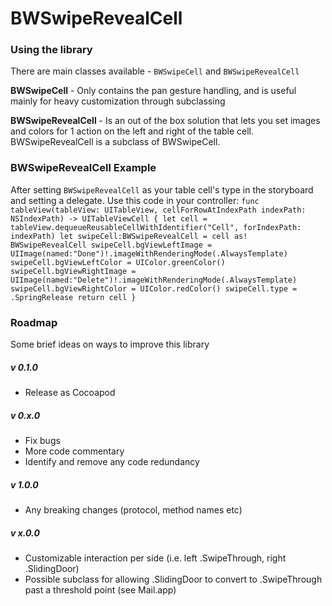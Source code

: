 
# BWSwipeRevealCell

### Using the library

There are main classes available - `BWSwipeCell` and `BWSwipeRevealCell`

**BWSwipeCell** - Only contains the pan gesture handling, and is useful mainly for heavy customization through subclassing

**BWSwipeRevealCell** - Is an out of the box solution that lets you set images and colors for 1 action on the left and right of the table cell. BWSwipeRevealCell is a subclass of BWSwipeCell.


### BWSwipeRevealCell Example
After setting `BWSwipeRevealCell` as your table cell's type in the storyboard and setting a delegate. Use this code in your controller:
`
func tableView(tableView: UITableView, cellForRowAtIndexPath indexPath: NSIndexPath) -> UITableViewCell {
    let cell = tableView.dequeueReusableCellWithIdentifier("Cell", forIndexPath: indexPath)
    let swipeCell:BWSwipeRevealCell = cell as! BWSwipeRevealCell
    swipeCell.bgViewLeftImage = UIImage(named:"Done")!.imageWithRenderingMode(.AlwaysTemplate)
    swipeCell.bgViewLeftColor = UIColor.greenColor()
    swipeCell.bgViewRightImage = UIImage(named:"Delete")!.imageWithRenderingMode(.AlwaysTemplate)
    swipeCell.bgViewRightColor = UIColor.redColor()
    swipeCell.type = .SpringRelease
    return cell
}
`

### Roadmap
Some brief ideas on ways to improve this library

##### v 0.1.0
- Release as Cocoapod

##### v 0.x.0
- Fix bugs
- More code commentary
- Identify and remove any code redundancy

##### v 1.0.0
- Any breaking changes (protocol, method names etc)

##### v x.0.0
- Customizable interaction per side (i.e. left .SwipeThrough, right .SlidingDoor)
- Possible subclass for allowing .SlidingDoor to convert to .SwipeThrough past a threshold point (see Mail.app)